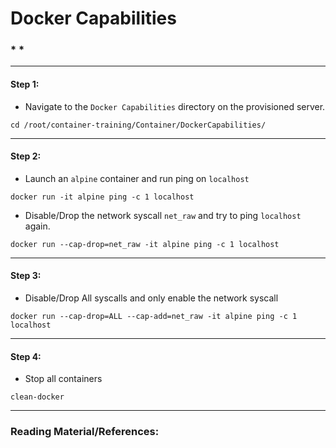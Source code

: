 # **Docker Capabilities**

### * *

-------

#### Step 1:

* Navigate to the `Docker Capabilities` directory on the provisioned server.

```
cd /root/container-training/Container/DockerCapabilities/
```

-------

#### Step 2:

* Launch an `alpine` container and run ping on `localhost`

```
docker run -it alpine ping -c 1 localhost
```

* Disable/Drop the network syscall `net_raw` and try to ping `localhost` again.

```commandline
docker run --cap-drop=net_raw -it alpine ping -c 1 localhost
```

-------

#### Step 3:

* Disable/Drop All syscalls and only enable the network syscall 

```commandline
docker run --cap-drop=ALL --cap-add=net_raw -it alpine ping -c 1 localhost
```

-------

#### Step 4:

* Stop all containers

```commandline
clean-docker
```

---------

### Reading Material/References:


